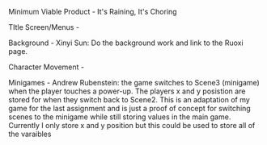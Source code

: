 Minimum Viable Product - It's Raining, It's Choring

TItle Screen/Menus -  


Background - Xinyi Sun: Do the background work and link to the Ruoxi page.


Character Movement - 


Minigames - Andrew Rubenstein: the game switches to Scene3 (minigame) when the player touches a power-up. The players x and y posistion are stored for when they switch back to Scene2. This is an adaptation of my game for the last assignment and is just a proof of concept for switching scenes to the minigame while still storing values in the main game. Currently I only store x and y position but this could be used to store all of the varaibles
